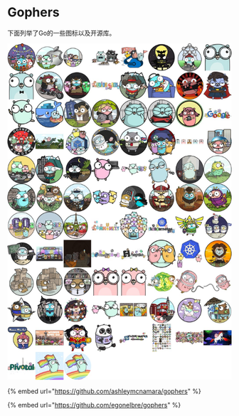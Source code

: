 # Gophers

下面列举了Go的一些图标以及开源库。

![](.gitbook/assets/image.png)

{% embed url="https://github.com/ashleymcnamara/gophers" %}

{% embed url="https://github.com/egonelbre/gophers" %}





